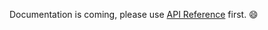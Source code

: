 Documentation is coming, please use [API Reference](https://WSH032.github.io/fastapi-proxy-lib/) first. :smile:
